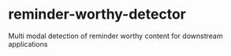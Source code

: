 # reminder-worthy-detector
Multi modal detection of reminder worthy content for downstream applications
